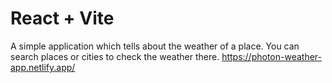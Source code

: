 # React + Vite
A simple application which tells about the weather of a place. You can search places or cities to check the weather there.
https://photon-weather-app.netlify.app/
